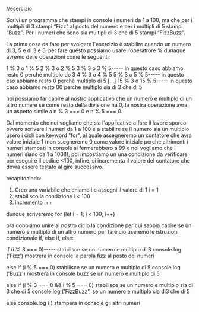 //esercizio

Scrivi un programma che stampi in console i numeri da 1 a 100, ma che per i multipli di 3 stampi “Fizz” al posto del numero e per i multipli di 5 stampi “Buzz”. Per i numeri che sono sia multipli di 3 che di 5 stampi “FizzBuzz”.

La prima cosa da fare per svolgere l'esercizio è stabilire quando un numero di 3, 5 e di 3 e 5. per fare questo possiamo usare l'operatrore %
dunaque avremo delle operazioni come le seguenti:

1 % 3 o 1 % 5 
2 % 3 o 2 % 5
3 % 3 o 3 % 5----- in questo caso abbiamo resto 0 perchè multiplo do 3
4 % 3 o 4 % 5
5 % 3 o 5 % 5----- in questo cso abbiamo resto 0 perchè multiplo di 5
[...]
15 % 3 o 15 % 5----- in questo caso abbiamo resto 00 perche multiplo sia di 3 che di 5 

noi possiamo far capire al nostro applicativo che un numero e multiplo di un altro numere se come resto della divisione ha 0, la nostra operazione avra un aspetto simile a n % 3 === 0 e n % 5 === 0.

Dal momento che noi vogliamo che sia l'applicativo a fare il lavore sporco ovvero scrivere i numeri da 1 a 100 e a stabilire se il numero sia un multiplo usero i cicli con keyword "for", al quale assegneremo un contatore che avra valore iniziale 1 (non ssegneremo 0 come valore iniziale perche altrimenti i numeri stampati in console si fermerebbero a 99 e noi vogliamo che i numeri siano da 1 a 100!!), poi impostiamo un una condizione da verificare per eseguire il codice <100, infine, si incrementa il valore del contatore che dovra essere testato al giro successivo.

recapitoalndo:

1. Creo una variabile che chiamo i e assegni il valore di 1 i = 1
2. stabilisco la condizione i < 100
3. incremento i++

dunque scriveremo for (let i = 1; i < 100; i++)

ora dobbiamo unire al nostro ciclo la condizione per cui sappia capire se un numero e multiplo di un  altro numero per fare cio useremo le istruzioni condizionale if, else if, else:

if (i % 3 === 0)----- stabilisce se un numero e multiplo di 3
console.log ('Fizz') mostrera in console la parola fizz al posto dei numeri

else if (i % 5 === 0) stabilisce se un numero e multiplo di 5
console.log ('Buzz') mostrera in console buzz se un numero e multiplo di 5

else if (i % 3 === 0 && i % 5 === 0) stabilisce se un numero e multiplo sia di 3 che di 5
console.log ('FizzBuzz') se un numero e multiplo sia di3 che di 5

else 
console.log (i) stampera in console gli altri numeri 